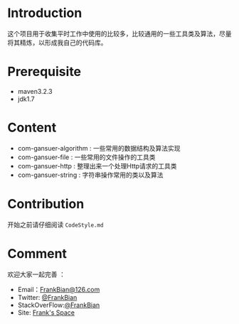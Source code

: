 

# Introduction

这个项目用于收集平时工作中使用的比较多，比较通用的一些工具类及算法，尽量将其精炼，以形成我自己的代码库。

# Prerequisite

* maven3.2.3
* jdk1.7

# Content 
+ com-gansuer-algorithm : 一些常用的数据结构及算法实现  
+ com-gansuer-file : 一些常用的文件操作的工具类
+ com-gansuer-http : 整理出来一个处理Http请求的工具类
+ com-gansuer-string : 字符串操作常用的类以及算法 
 
# Contribution

开始之前请仔细阅读 `CodeStyle.md` 

# Comment 

欢迎大家一起完善 ：    
* Email：FrankBian@126.com
* Twitter: [@FrankBian](https://twitter.com/BianFrank)
* StackOverFlow:[@FrankBian](http://stackoverflow.com/users/4134671/frank)
* Site: [Frank's Space](http://gansuer.com)





